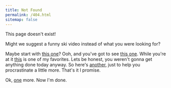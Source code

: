 ```yaml
---
title: Not Found
permalink: /404.html
sitemap: false
---
```


This page doesn't exist!

Might we suggest a funny ski video instead of what you were looking for?

Maybe start with [this one](https://www.youtube.com/watch?v=U29ggdm7Qv4)?
Ooh, and you've got to see [this one](https://www.youtube.com/watch?v=rSwF7_kAOw8).
While you're at it [this](https://www.youtube.com/watch?v=M840fb2WWzo) is one of my favorites.
Lets be honest, you weren't gonna get anything done today anyway. So here's [another](https://www.youtube.com/watch?v=f0PigZDr-s8), just to help you procrastinate a little more. That's it I promise.


Ok, [one](https://www.youtube.com/watch?v=jcla3xpqr10) more. Now I'm done.
